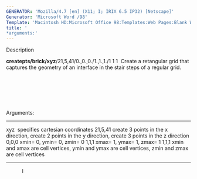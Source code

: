 ```yaml
---
GENERATOR: 'Mozilla/4.7 [en] (X11; I; IRIX 6.5 IP32) [Netscape]'
Generator: 'Microsoft Word /98'
Template: 'Macintosh HD:Microsoft Office 98:Templates:Web Pages:Blank Web Page'
title: '
*arguments:'
---
```


 Description

  **createpts/brick/xyz**/21,5,41/0.,0.,0./1.,1.,1./1 1 1
   Create a retangular grid that captures the geometry of an interface
  in the stair steps of a regular grid.

   

   

   

  Arguments:

   --------- ------------------------------------------------------------------------------------------------------------
   xyz       specifies cartesian coordinates
   21,5,41   create 3 points in the x direction, create 2 points in the y direction, create 3 points in the z direction
   0,0,0     xmin= 0, ymin= 0, zmin= 0
   1,1,1     xmax= 1, ymax= 1, zmax= 1
   1,1,1     xmin and xmax are cell vertices, ymin and ymax are cell vertices, zmin and zmax are cell vertices
   --------- ------------------------------------------------------------------------------------------------------------

  
          I

